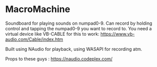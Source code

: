 # MacroMachine
Soundboard for playing sounds on numpad0-9. Can record by holding control and tapping the numpad0-9 you want to record to.
You need a virtual device like VB-CABLE for this to work:
https://www.vb-audio.com/Cable/index.htm

Built using NAudio for playback, using WASAPI for recording atm.

Props to these guys : https://naudio.codeplex.com/
